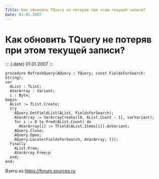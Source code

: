 ```yaml
---
Title: Как обновить TQuery не потеряв при этом текущей записи?
Date: 01.01.2007
---
```



Как обновить TQuery не потеряв при этом текущей записи?
=======================================================

::: {.date}
01.01.2007
:::

    procedure RefreshQuery(AQuery : TQuery; const FieldsForSearch: String); 
    var 
      AList : TList; 
      AVarArray : Variant; 
      i : Byte; 
    begin 
      AList := TList.Create; 
      try 
        AQuery.GetFieldList(AList, FieldsForSearch); 
        AVarArray := VarArrayCreate([0, AList.Count - 1], varVariant); 
        for i := 0 to Pred(AList.Count) do 
          AVarArray[i] := TField(AList.Items[i]).AsVariant; 
        AQuery.Close; 
        AQuery.Open; 
        AQuery.Locate(FieldsForSearch, AVarArray, []); 
      finally 
        AList.Free; 
        AVarArray.Free;p 
      end; 
    end;

Взято из <https://forum.sources.ru>
